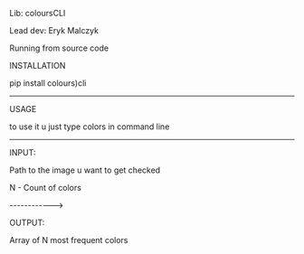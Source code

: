 Lib: coloursCLI

Lead dev: Eryk Malczyk

Running from source code

INSTALLATION

pip install colours)cli

----------------------------

USAGE

to use it u just type colors in command line

----------------------------------------
INPUT:

Path to the image u want to get checked

N - Count of colors 

------------>

OUTPUT:

Array of N most frequent colors
